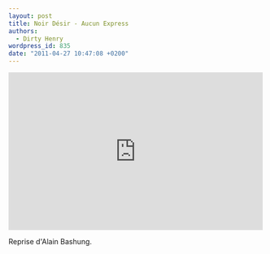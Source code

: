 ```yaml
---
layout: post
title: Noir Désir - Aucun Express
authors:
  - Dirty Henry
wordpress_id: 835
date: "2011-04-27 10:47:08 +0200"
---
```


<iframe title="YouTube video player" width="500" height="311" src="http://www.youtube.com/embed/TtNwpCKuWTA?rel=0" frameborder="0" allowfullscreen></iframe>

Reprise d'Alain Bashung.
